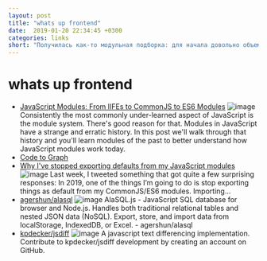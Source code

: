 ```yaml
---
layout: post
title: "whats up frontend"
date:  2019-01-20 22:34:45 +0300
categories: links
short: "Получилась как-то модульная подборка: для начала довольно объемный пост Tyler McGinnis с описанием всевозможных решений модулей, а в догонку Nicholas C. Zakas выразит свое мнение почему export default - не так уж и замечательно - интересное мнение, хорошая аргументация. Code to graph - либа для перевода кода в графы на лету. jsdiff - либа для вычисления разницы в текстах. Ну или все новое хорошо забытое старое - в 15-ом году на 18-ом MoscowJs Андрей Гершун рассказал про свою БД sql на js, спустя 3 года и почти 4k звезд - инструмент работает и используем!"
---
```


# whats up frontend

- [JavaScript Modules: From IIFEs to CommonJS to ES6 Modules](https://tylermcginnis.com/javascript-modules-iifes-commonjs-esmodules/) ![image](https://tylermcginnis.com/static/d84e034af76365f2f08d939cbb5fc646/888f5/javascript-modules-iifes-commonjs-es6-modules.jpg) Consistently the most commonly under-learned aspect of JavaScript is the module system. There's good reason for that. Modules in JavaScript have a strange and erratic history. In this post we'll walk through that history and you'll learn modules of the past to better understand how JavaScript modules work today.
- [Code to Graph](https://crubier.github.io/code-to-graph)
- [Why I've stopped exporting defaults from my JavaScript modules](https://humanwhocodes.com/blog/2019/01/stop-using-default-exports-javascript-module/) ![image](https://humanwhocodes.com/images/favicon.png) Last week, I tweeted something that got quite a few surprising responses: In 2019, one of the things I’m going to do is stop exporting things as default from my CommonJS/ES6 modules. Importing...
- [agershun/alasql](https://github.com/agershun/alasql) ![image](https://avatars3.githubusercontent.com/u/643040?s=400&v=4) AlaSQL.js - JavaScript SQL database for browser and Node.js. Handles both traditional relational tables and nested JSON data (NoSQL). Export, store, and import data from localStorage, IndexedDB, or Excel. - agershun/alasql
- [kpdecker/jsdiff](https://github.com/kpdecker/jsdiff) ![image](https://avatars3.githubusercontent.com/u/196390?s=400&v=4) A javascript text differencing implementation. Contribute to kpdecker/jsdiff development by creating an account on GitHub.
